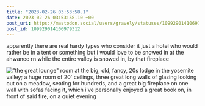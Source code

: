 ```yaml
---
title: "2023-02-26 03:53:58.1"
date: 2023-02-26 03:53:58.10 +00
post_uri: https://mastodon.social/users/gravely/statuses/109929014106979312
post_id: 109929014106979312
---
```

apparently there are real hardy types who consider it just a hotel who would rather be in a tent or something but i would love to be snowed in at the ahwanee rn while the entire valley is snowed in, by that fireplace


!["the great lounge" room at the big, old, fancy, 20s lodge in the yosemite valley; a huge room of 20' ceilings, three great long walls of glazing looking out on a meadow, seating for hundreds, and a great big fireplace on one wall with sofas facing it, which i've personally enjoyed a great book on, in front of said fire, on a quiet evening](/images/109929013791735786.jpeg)

